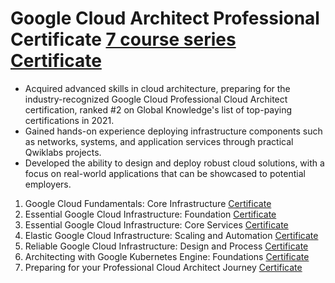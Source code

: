 # Google Cloud Architect Professional Certificate [7 course series](https://www.coursera.org/programs/los-gatos-library-pjaqd/professional-certificates/gcp-cloud-architect?source=search#courses) [Certificate](https://coursera.org/share/806aa352124559caa1b23a03e5f49021)

   * Acquired advanced skills in cloud architecture, preparing for the industry-recognized Google Cloud Professional Cloud Architect certification, ranked #2 on Global Knowledge's list of top-paying certifications in 2021.
   * Gained hands-on experience deploying infrastructure components such as networks, systems, and application services through practical Qwiklabs projects.
   * Developed the ability to design and deploy robust cloud solutions, with a focus on real-world applications that can be showcased to potential employers.

1. Google Cloud Fundamentals: Core Infrastructure [Certificate](https://www.coursera.org/account/accomplishments/verify/ZQEVNMEF5UWZ)
2. Essential Google Cloud Infrastructure: Foundation [Certificate](https://coursera.org/share/47f3c33b8157611a32090da4b21f357b)
3. Essential Google Cloud Infrastructure: Core Services [Certificate](https://coursera.org/share/85518d07fc6d0f7647e9d0fbceeea8f7)
4. Elastic Google Cloud Infrastructure: Scaling and Automation [Certificate](https://coursera.org/share/d119766afd0e822f690310b46bcd6291)
5. Reliable Google Cloud Infrastructure: Design and Process [Certificate](https://coursera.org/share/72587d263039798c57ffa4c71ea9de56)
6. Architecting with Google Kubernetes Engine: Foundations [Certificate](https://coursera.org/share/5606b9c16f22dd2fc6dac5a75d8a061a)
7. Preparing for your Professional Cloud Architect Journey [Certificate](https://coursera.org/share/0c7a23582e3d89e39aa8a209af8e3fec)
   
